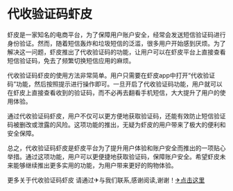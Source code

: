 # 代收验证码虾皮

虾皮是一家知名的电商平台，为了保障用户账户安全，经常会发送短信验证码进行身份验证。然而，随着短信轰炸和垃圾短信的泛滥，很多用户开始感到厌烦。为了解决这一问题，虾皮推出了代收验证码的功能，让用户可以在虾皮平台上直接查看短信验证码，免去了频繁切换短信应用的麻烦。

代收验证码虾皮的使用方法非常简单。用户只需要在虾皮app中打开“代收验证码”功能，然后按照提示进行操作即可。一旦开启了代收验证码功能，用户就可以在虾皮上直接查看收到的验证码，而不必再去翻看手机短信，大大提升了用户的使用体验。

通过代收验证码虾皮，用户不仅可以更方便地获取验证码，还能有效防止短信验证码被删改或泄露的风险。这项功能的推出，无疑为虾皮的用户带来了极大的便利和安全保障。

总之，代收验证码虾皮是虾皮平台为了提升用户体验和账户安全而推出的一项贴心举措。通过这项功能，用户可以更便捷地获取验证码，保障账户安全。希望虾皮未来能够继续推出更多实用的功能，为用户带来更好的购物体验。

更多关于代收验证码虾皮 请通过✈与我们联系,感谢阅读,谢谢！[✈点击这里](https://t.me/pt99bot)